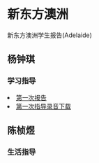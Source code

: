 # 新东方澳洲
新东方澳洲学生报告(Adelaide)

## 杨钟琪
### 学习指导
<a href="https://github.com/JoeFu/xdf/blob/master/yzq/%E6%9D%A8%E9%92%9F%E6%A3%8B-%E5%85%B3%E7%88%B1%E8%AE%A1%E5%88%92%E5%AD%A6%E4%B9%A0%E6%8C%87%E5%AF%BC%E6%8A%A5%E5%91%8A.pdf"><li>第一次报告</li></a>
<a href="https://www.dropbox.com/s/jqosmom2amrpcbl/%E6%9D%A8%E9%92%9F%E7%90%AA%E6%8C%87%E5%AF%BC.m4a?dl=0"><li>第一次指导录音下载</li></a>


## 陈桢煜
### 生活指导
